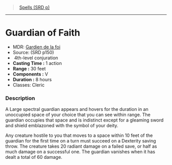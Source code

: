 ﻿---
!SpellItem
Name: Guardian of Faith
AltName: '[Gardien de la foi](hd_spells_gardien_de_la_foi.md)'
Type: conjuration
Level: 4
CastingTime: 1 action
Range: 30 feet
Components: V
Duration: 8 hours
Classes: Cleric
Family: SpellVO
Source: (SRD p150)
Id: spells_vo.md#guardian-of-faith
ParentLink: spells_vo.md#spells-srd-p
ParentName: Spells (SRD p)
NameLevel: 1
Attributes:
  Name: Guardian of Faith
  Markdown: >+
    # <!--Name-->Guardian of Faith<!--/Name-->


    - MDR: <!--AltName-->[Gardien de la foi](hd_spells_gardien_de_la_foi.md)<!--/AltName-->

    - Source: <!--Source-->(SRD p150)<!--/Source-->

    -  <!--Level-->4<!--/Level-->th-level <!--Type-->conjuration<!--/Type-->

    - **Casting Time :** <!--CastingTime-->1 action<!--/CastingTime-->

    - **Range :** <!--Range-->30 feet<!--/Range-->

    - **Components :** <!--Components-->V<!--/Components-->

    - **Duration :** <!--Duration-->8 hours<!--/Duration-->

    - Classes: <!--Classes-->Cleric<!--/Classes-->


    ### Description


    A Large spectral guardian appears and hovers for the duration in an unoccupied space of your choice that you can see within range. The guardian occupies that space and is indistinct except for a gleaming sword and shield emblazoned with the symbol of your deity.


    Any creature hostile to you that moves to a space within 10 feet of the guardian for the first time on a turn must succeed on a Dexterity saving throw. The creature takes 20 radiant damage on a failed save, or half as much damage on a successful one. The guardian vanishes when it has dealt a total of 60 damage.

  AltName: '[Gardien de la foi](hd_spells_gardien_de_la_foi.md)'
  Source: (SRD p150)
  Level: 4
  Type: conjuration
  CastingTime: 1 action
  Range: 30 feet
  Components: V
  Duration: 8 hours
  Classes: Cleric
AttributesDictionary: >+
  Name: Guardian of Faith

  Markdown: >+

    # <!--Name-->Guardian of Faith<!--/Name-->





    - MDR: <!--AltName-->[Gardien de la foi](hd_spells_gardien_de_la_foi.md)<!--/AltName-->



    - Source: <!--Source-->(SRD p150)<!--/Source-->



    -  <!--Level-->4<!--/Level-->th-level <!--Type-->conjuration<!--/Type-->



    - **Casting Time :** <!--CastingTime-->1 action<!--/CastingTime-->



    - **Range :** <!--Range-->30 feet<!--/Range-->



    - **Components :** <!--Components-->V<!--/Components-->



    - **Duration :** <!--Duration-->8 hours<!--/Duration-->



    - Classes: <!--Classes-->Cleric<!--/Classes-->





    ### Description





    A Large spectral guardian appears and hovers for the duration in an unoccupied space of your choice that you can see within range. The guardian occupies that space and is indistinct except for a gleaming sword and shield emblazoned with the symbol of your deity.





    Any creature hostile to you that moves to a space within 10 feet of the guardian for the first time on a turn must succeed on a Dexterity saving throw. The creature takes 20 radiant damage on a failed save, or half as much damage on a successful one. The guardian vanishes when it has dealt a total of 60 damage.



  AltName: '[Gardien de la foi](hd_spells_gardien_de_la_foi.md)'

  Source: (SRD p150)

  Level: 4

  Type: conjuration

  CastingTime: 1 action

  Range: 30 feet

  Components: V

  Duration: 8 hours

  Classes: Cleric

---
> [Spells (SRD p)](srd_spells.md)

---

# Guardian of Faith

- MDR: [Gardien de la foi](hd_spells_gardien_de_la_foi.md)
- Source: (SRD p150)
-  4th-level conjuration
- **Casting Time :** 1 action
- **Range :** 30 feet
- **Components :** V
- **Duration :** 8 hours
- Classes: Cleric

### Description

A Large spectral guardian appears and hovers for the duration in an unoccupied space of your choice that you can see within range. The guardian occupies that space and is indistinct except for a gleaming sword and shield emblazoned with the symbol of your deity.

Any creature hostile to you that moves to a space within 10 feet of the guardian for the first time on a turn must succeed on a Dexterity saving throw. The creature takes 20 radiant damage on a failed save, or half as much damage on a successful one. The guardian vanishes when it has dealt a total of 60 damage.

